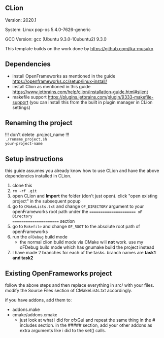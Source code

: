 ## CLion
Version: 2020.1

System: Linux pop-os 5.4.0-7626-generic

GCC Version: gcc (Ubuntu 9.3.0-10ubuntu2) 9.3.0

This template builds on the work done by https://github.com/ika-musuko.

## Dependencies
- install OpenFrameworks as mentioned in the guide https://openframeworks.cc/setup/linux-install/ 
- install Clion as mentioned in this guide https://www.jetbrains.com/help/clion/installation-guide.html#silent
- makefile support https://plugins.jetbrains.com/plugin/9333-makefile-support (you can  install this from the built in plugin manager in CLion settings)

## Renaming the project
!!! don't delete .project_name !!! <br/>
<code>./rename_project.sh your-project-name</code>

## Setup instructions 
this guide assumes you already know how to use CLion and have the above dependencies installed in CLion.
1. clone this
2. <code>rm -rf .git</code>
3. open CLion and **Import** the folder (don't just open). click "open existing project" in the subsequent popup
4. go to <code>CMakeLists.txt</code> and change <code>OF_DIRECTORY</code> argument to your openFrameworks root path under the <code>===================== oF Directory =====================</code> section
5. go to <code>Makefile</code> and change <code>OF_ROOT</code> to the absolute root path of openFrameworks
5. run the <code>oFDebug</code> build mode
    - the normal clion build mode via CMake will **not** work. use my oFDebug build mode which has gnumake build the project instead
6.  I have made 2 branches for each of the tasks. branch names are **task1 and task2**

## Existing OpenFrameworks project
follow the above steps and then replace everything in src/ with your files. modify the Source Files section of CMakeLists.txt accordingly. 

if you have addons, add them to:
  - addons.make
  - cmake/addons.cmake
    - just look at what i did for ofxGui and repeat the same thing in the # includes section. in the ##### section, add your other addons as extra arguments like i did to the set() calls.

